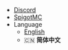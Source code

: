 * <i class="fab fa-discord"></i> [Discord](https://discord.gg/3C4qeG8XhE)
* [SpigotMC](https://www.spigotmc.org/resources/libertybans.81063/)
* <i class="fas fa-language"></i> Language
  * [English](/)
  * :cn: **简体中文**
  